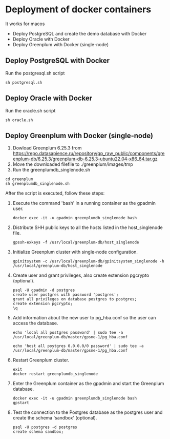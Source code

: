 # Deployment of docker containers

It works for macos

+ Deploy PostgreSQL and create the demo database with Docker
+ Deploy Oracle with Docker
+ Deploy Greenplum with Docker (single-node)

## Deploy PostgreSQL with Docker

Run the postgresql.sh script

```
sh postgresql.sh
```

## Deploy Oracle with Docker

Run the oracle.sh script

```
sh oracle.sh
```

## Deploy Greenplum with Docker (single-node)

 1. Dowload Greenplum 6.25.3 from https://repo.datasapience.ru/repository/gp_raw_public/components/greenplum-db/6.25.3/greenplum-db-6.25.3-ubuntu22.04-x86_64.tar.gz 
 2. Move the downloaded filefile to ./greenplum/images/tmp 
 3. Run the greenplumdb_singlenode.sh

```
cd greenplum
sh greenplumdb_singlenode.sh
```

After the script is executed, follow these steps:

 1. Execute the command 'bash' in a running container as the gpadmin user.
    ```
    docker exec -it -u gpadmin greenplumdb_singlenode bash
    ```
 2. Distribute SHH public keys to all the hosts listed in the host_singlenode file.
    ```
    gpssh-exkeys -f /usr/local/greenplum-db/host_singlenode
    ```
 3. Initialize Greenplum cluster with single-node configuration.
    ```
    gpinitsystem -c /usr/local/greenplum-db/gpinitsystem_singlenode -h /usr/local/greenplum-db/host_singlenode
    ```
 4. Create user and grant privileges, also create extension pgcrypto (optional).
    ```
    psql -U gpadmin -d postgres
    create user postgres with password 'postgres';
    grant all privileges on database postgres to postgres;
    create extension pgcrypto;
    \q
    ```
 5. Add information about the new user to pg_hba.conf so the user can access the database. 
    ```
    echo 'local all postgres password' | sudo tee -a /usr/local/greenplum-db/master/gpsne-1/pg_hba.conf

    echo 'host all postgres 0.0.0.0/0 password' | sudo tee -a /usr/local/greenplum-db/master/gpsne-1/pg_hba.conf
    ```
 6. Restart Greenplum cluster.
    ```
    exit
    docker restart greenplumdb_singlenode
    ```
 7. Enter the Greenplum container as the gpadmin and start the Greenplum database.
    ```
    docker exec -it -u gpadmin greenplumdb_singlenode bash
    gpstart
    ```
 8. Test the connection to the Postgres database as the postgres user and create the schema 'sandbox' (optional).
    ```
    psql -U postgres -d postgres
    create schema sandbox;
    ```